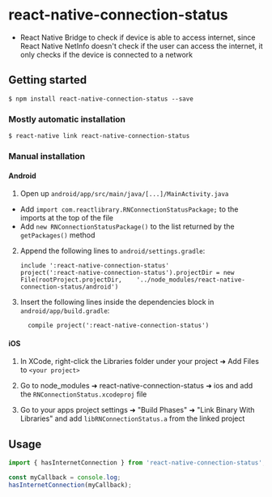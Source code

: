 
# react-native-connection-status

- React Native Bridge to check if device is able to access internet, since React Native NetInfo doesn't check if the user
can access the internet, it only checks if the device is connected to a network

## Getting started

`$ npm install react-native-connection-status --save`

### Mostly automatic installation

`$ react-native link react-native-connection-status`

### Manual installation

#### Android

1. Open up `android/app/src/main/java/[...]/MainActivity.java`
  - Add `import com.reactlibrary.RNConnectionStatusPackage;` to the imports at the top of the file
  - Add `new RNConnectionStatusPackage()` to the list returned by the `getPackages()` method
2. Append the following lines to `android/settings.gradle`:
  	```
  	include ':react-native-connection-status'
  	project(':react-native-connection-status').projectDir = new File(rootProject.projectDir, 	'../node_modules/react-native-connection-status/android')
  	```
3. Insert the following lines inside the dependencies block in `android/app/build.gradle`:
  	```
      compile project(':react-native-connection-status')
  	```

#### iOS

1. In XCode, right-click the Libraries folder under your project ➜ Add Files to `<your project>`

2. Go to node_modules ➜ react-native-connection-status ➜ ios and add the `RNConnectionStatus.xcodeproj` file

3. Go to your apps project settings ➜ "Build Phases" ➜ "Link Binary With Libraries" and add `libRNConnectionStatus.a` from the linked project

## Usage
```javascript
import { hasInternetConnection } from 'react-native-connection-status';

const myCallback = console.log;
hasInternetConnection(myCallback);
```
  

